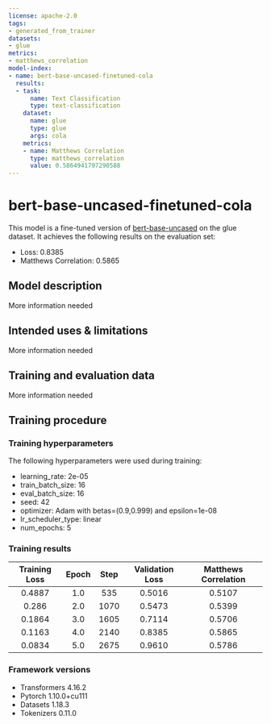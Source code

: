 ```yaml
---
license: apache-2.0
tags:
- generated_from_trainer
datasets:
- glue
metrics:
- matthews_correlation
model-index:
- name: bert-base-uncased-finetuned-cola
  results:
  - task:
      name: Text Classification
      type: text-classification
    dataset:
      name: glue
      type: glue
      args: cola
    metrics:
    - name: Matthews Correlation
      type: matthews_correlation
      value: 0.5864941797290588
---
```


<!-- This model card has been generated automatically according to the information the Trainer had access to. You
should probably proofread and complete it, then remove this comment. -->

# bert-base-uncased-finetuned-cola

This model is a fine-tuned version of [bert-base-uncased](https://huggingface.co/bert-base-uncased) on the glue dataset.
It achieves the following results on the evaluation set:
- Loss: 0.8385
- Matthews Correlation: 0.5865

## Model description

More information needed

## Intended uses & limitations

More information needed

## Training and evaluation data

More information needed

## Training procedure

### Training hyperparameters

The following hyperparameters were used during training:
- learning_rate: 2e-05
- train_batch_size: 16
- eval_batch_size: 16
- seed: 42
- optimizer: Adam with betas=(0.9,0.999) and epsilon=1e-08
- lr_scheduler_type: linear
- num_epochs: 5

### Training results

| Training Loss | Epoch | Step | Validation Loss | Matthews Correlation |
|:-------------:|:-----:|:----:|:---------------:|:--------------------:|
| 0.4887        | 1.0   | 535  | 0.5016          | 0.5107               |
| 0.286         | 2.0   | 1070 | 0.5473          | 0.5399               |
| 0.1864        | 3.0   | 1605 | 0.7114          | 0.5706               |
| 0.1163        | 4.0   | 2140 | 0.8385          | 0.5865               |
| 0.0834        | 5.0   | 2675 | 0.9610          | 0.5786               |


### Framework versions

- Transformers 4.16.2
- Pytorch 1.10.0+cu111
- Datasets 1.18.3
- Tokenizers 0.11.0
